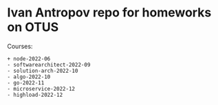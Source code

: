 # Ivan Antropov repo for homeworks on OTUS

Courses:

    + node-2022-06
    - softwarearchitect-2022-09
    - solution-arch-2022-10
    - algo-2022-10
    - go-2022-11
    - microservice-2022-12
    - highload-2022-12
